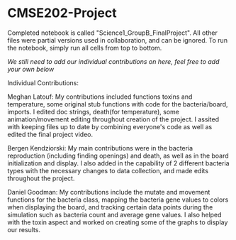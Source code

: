 # CMSE202-Project
Completed notebook is called "Science1_GroupB_FinalProject".
All other files were partial versions used in collaboration, and can be ignored.
To run the notebook, simply run all cells from top to bottom.

*We still need to add our individual contributions on here, feel free to add your own below*

Individual Contributions:

Meghan Latouf: My contributions included functions toxins and temperature, some original stub functions with code for the bacteria/board, imports. I edited doc strings, death(for temperature), some animation/movement editing throughout creation of the project. I assited with keeping files up to date by combining everyone's code as well as edited the final project video.

Bergen Kendziorski: My main contributions were in the bacteria reproduction (including finding openings) and death, as well as in the board initialization and display. I also added in the capability of 2 different bacteria types with the necessary changes to data collection, and made edits throughout the project.

Daniel Goodman: My contributions include the mutate and movement functions for the bacteria class, mapping the bacteria gene values to colors when displaying the board, and tracking certain data points during the simulation such as bacteria count and average gene values. I also helped with the toxin aspect and worked on creating some of the graphs to display our results.
